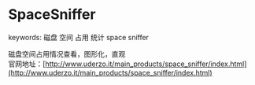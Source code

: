 # SpaceSniffer

keywords: 磁盘 空间 占用 统计 space sniffer  

磁盘空间占用情况查看，图形化，直观  
官网地址：[http://www.uderzo.it/main_products/space_sniffer/index.html](http://www.uderzo.it/main_products/space_sniffer/index.html)  